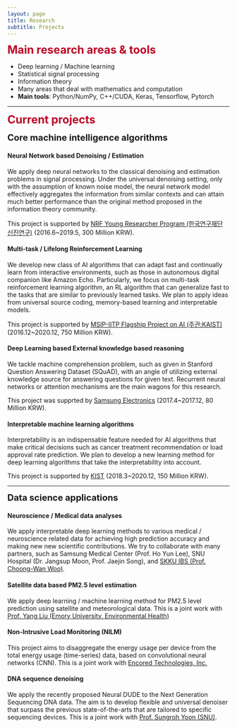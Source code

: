 ```yaml
---
layout: page
title: Research
subtitle: Projects
---
```


<b><span style="font-size: 25px !important; color: #BD0026;">Main research areas & tools</span></b>
- Deep learning / Machine learning
- Statistical signal processing
- Information theory
- Many areas that deal with mathematics and computation
- **Main tools**: Python/NumPy, C++/CUDA, Keras, Tensorflow, Pytorch

<hr>
<b><span style="font-size: 25px !important; color: #BD0026;">Current projects</span></b>


<b><span style="font-size: 20px !important; color: ##E9967A;">Core machine intelligence algorithms</span></b>


#### Neural Network based Denoising / Estimation  
We apply deep neural networks to the classical denoising and estimation problems in signal processing. Under the universal denoising setting, only with the assumption of known noise model, the neural network model effectively aggregates the information from similar contexts and can attain much better performance than the original method proposed in the information theory community.  

This project is supported by [NRF Young Researcher Program (한국연구재단 신진연구)](https://www.nrf.re.kr/biz/info/info/view?biz_no=319) (2016.6~2019.5, 300 Million KRW). 

#### Multi-task / Lifelong Reinforcement Learning
We develop new class of AI algorithms that can adapt fast and continually learn from interactive environments, such as those in autonomous digital companion like Amazon Echo. Particularly, we focus on multi-task reinforcement learning algorithm, an RL algorithm that can generalize fast to the tasks that are similar to previously learned tasks. We plan to apply ideas from universal source coding, memory-based learning and interpretable models. 

This project is supported by [MSIP-IITP Flagship Project on AI (주관:KAIST)](http://news.naver.com/main/read.nhn?mode=LSD&mid=sec&oid=298&aid=0000214542&sid1=001&lfrom=facebook) (2016.12~2020.12, 750 Million KRW).


#### Deep Learning based External knowledge based reasoning  
We tackle machine comprehension problem, such as given in Stanford Question Answering Dataset (SQuAD), with an angle of utilizing external knowledge source for answering questions for given text. Recurrent neural networks or attention mechanisms are the main wagons for this research. 

This project was supprted by [Samsung Electronics](http://www.samsung.com) (2017.4~2017.12, 80 Million KRW). 
  
#### Interpretable machine learning algorithms  

Interpretability is an indispensable feature needed for AI algorithms that make critical decisions such as cancer treatment recommendation or load approval rate prediction. We plan to develop a new learning method for deep learning algorithms that take the interpretability into account. 

This project is supported by [KIST](https://www.kist.re.kr/kist_web/main/) (2018.3~2020.12, 150 Million KRW).  
<hr>

<b><span style="font-size: 20px !important; color: ##E9967A;">Data science applications</span></b>

#### Neuroscience / Medical data analyses
We apply interpretable deep learning methods to various medical / neuroscience related data for achieving high prediction accuracy and making new new scientific contributions. We try to collaborate with many partners, such as Samsung Medical Center (Prof. Ho Yun Lee), SNU Hospital (Dr. Jangsup Moon, Prof. Jaejin Song), and [SKKU IBS (Prof. Choong-Wan Woo)](http://cocoanlab.github.io).

#### Satellite data based PM2.5 level estimation

We apply deep learning / machine learning method for PM2.5 level prediction using satellite and meteorological data. This is a joint work with [Prof. Yang Liu (Emory University, Environmental Health)](https://www.sph.emory.edu/faculty/profile/#\!YLIU74)

#### Non-Intrusive Load Monitoring (NILM)

This project aims to disaggregate the energy usage per device from the total energy usage (time-series) data, based on convolutional neural networks (CNN). This is a joint work with [Encored Technologies, Inc.](http://www.enertalk.com/)

#### DNA sequence denoising

We apply the recently proposed Neural DUDE to the Next Generation Sequencing DNA data. The aim is to develop flexible and universal denoiser that surpass the previous state-of-the-arts that are tailored to specific sequencing devices. This is a joint work with [Prof. Sungroh Yoon (SNU)](http://best.snu.ac.kr).  



